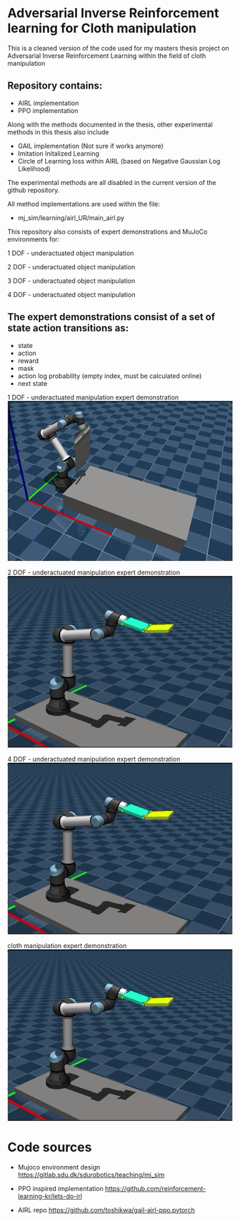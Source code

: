# Adversarial Inverse Reinforcement learning for Cloth manipulation

This is a cleaned version of the code used for my masters thesis project on Adversarial Inverse Reinforcement Learning within the field of cloth manipulation

## Repository contains:
- AIRL implementation
- PPO implementation

Along with the methods documented in the thesis, other experimental methods in this thesis also include
- GAIL implementation (Not sure if works anymore)
- Imitation Initalized Learning
- Circle of Learning loss within AIRL (based on Negative Gaussian Log Likelihood)

The experimental methods are all disabled in the current version of the github repository.

All method implementations are used within the file:
- mj_sim/learning/airl_UR/main_airl.py



This repository also consists of expert demonstrations and MuJoCo environments for:

1 DOF - underactuated object manipulation

2 DOF - underactuated object manipulation

3 DOF - underactuated object manipulation

4 DOF - underactuated object manipulation

## The expert demonstrations consist of a set of state action transitions as:
- state
- action
- reward
- mask
- action log probability (empty index, must be calculated online)
- next state

1 DOF - underactuated manipulation expert demonstration
[![Watch the video](https://raw.githubusercontent.com/Pengu20/Masters_thesis_code/main/mj_sim/Expert_demonstrations/thumbnails/cloth_expert.png)](https://raw.githubusercontent.com/Pengu20/Masters_thesis_code/blob/main/mj_sim/Expert_demonstrations/mp4/F1_expert.mp4)

2 DOF - underactuated manipulation expert demonstration
[![Watch the video](https://raw.githubusercontent.com/Pengu20/Masters_thesis_code/main/mj_sim/Expert_demonstrations/thumbnails/1DOF_expert.png)](https://raw.githubusercontent.com/Pengu20/Masters_thesis_code/blob/main/mj_sim/Expert_demonstrations/mp4/F2_expert.mp4)

4 DOF - underactuated manipulation expert demonstration
[![Watch the video](https://raw.githubusercontent.com/Pengu20/Masters_thesis_code/main/mj_sim/Expert_demonstrations/thumbnails/1DOF_expert.png)](https://raw.githubusercontent.com/Pengu20/Masters_thesis_code/blob/main/mj_sim/Expert_demonstrations/mp4/F3_expert.mp4)

cloth manipulation expert demonstration
[![Watch the video](https://raw.githubusercontent.com/Pengu20/Masters_thesis_code/main/mj_sim/Expert_demonstrations/thumbnails/1DOF_expert.png)](https://raw.githubusercontent.com/Pengu20/Masters_thesis_code/blob/main/mj_sim/Expert_demonstrations/mp4/cloth_expert.mp4)


# Code sources
- Mujoco environment design
https://gitlab.sdu.dk/sdurobotics/teaching/mj_sim


- PPO inspired implementation 
https://github.com/reinforcement-learning-kr/lets-do-irl


- AIRL repo
https://github.com/toshikwa/gail-airl-ppo.pytorch



